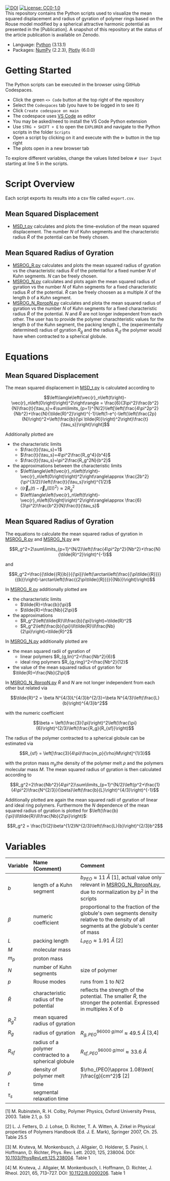 [![DOI](https://zenodo.org/badge/doi/10.5281/zenodo.14956317.svg)](10.5281/zenodo.14956317) [![License: CC0-1.0](https://img.shields.io/badge/License-CC0_1.0-lightgrey.svg)](http://creativecommons.org/publicdomain/zero/1.0/)  
This repository contains the Python scripts used to visualize the mean squared displacement and radius of gyration of polymer rings based on the Rouse model modified by a spherical attractive harmonic potential as presented in the [Publication].
A snapshot of this repository at the status of the article publication is available on Zenodo. 
- Language: [Python](https://www.python.org/) (3.13.1)
- Packages: [NumPy](https://numpy.org/) (2.2.3), [Plotly](https://plotly.com/python/) (6.0.0)

# Getting Started
The Python scripts can be executed in the browser using GitHub Codespaces. 
- Click the green `<> Code` button at the top right of the repository
- Select the `Codespaces` tab (you have to be logged in to see it)
- Click `Create codespace on main`
- The codespace uses [VS Code](https://code.visualstudio.com/docs) as editor
- You may be asked/need to install the VS Code Python extension
- Use `STRG + SHIFT + E` to open the `EXPLORER` and navigate to the Python scripts in the folder `Scripts`
- Open a script by clicking on it and execute  with the $\vartriangleright$ button in the top right
- The plots open in a new browser tab

To explore different variables, change the values listed below `# User Input` starting at line 5 in the scripts.

# Script Overview
Each script exports its results into a csv file called `export.csv`.
## Mean Squared Displacement
- [MSD_t.py](scripts/MSD_t.py) calculates and plots the time-evolution of the mean squared displacement. The number $N$ of Kuhn segments and the characteristic radius $\tilde{R}$ of the potential can be freely chosen.

## Mean Squared Radius of Gyration
- [MSROG_R.py](scripts/MSROG_R.py) calculates and plots the mean squared radius of gyration vs the characteristic radius $\tilde{R}$ of the potential for a fixed number $N$ of Kuhn segments. $N$ can be freely chosen.
- [MSROG_N.py](scripts/MSROG_N.py) calculates and plots again the mean squared radius of gyration vs the number $N$ of Kuhn segments for a fixed characteristic radius $\tilde{R}$ of the potential. $\tilde{R}$ can be freely choosen as a multiple $X$ of the length $b$ of a Kuhn segment.
- [MSROG_N_RpropN.py](scripts/MSROG_N_RpropN.py) calculates and plota the mean squared radius of gyration vs the number $N$ of Kuhn segments for a fixed characteristic radius $\tilde{R}$ of the potential. $N$ and $\tilde{R}$ are not longer independent from each other.
The user has to provide the polymer charachteristic values for the length $b$ of the Kuhn segment, the packing length $L$, the (experimentally determined) radius of gyration $R_g$ and the radius $R_{sf}$ the polymer would have when contracted to a spherical globule. 

# Equations
## Mean Squared Displacement
The mean squared displacement in [MSD_t.py](hscripts/MSD_t.py) is calculated according to
```math
\left\langle\left(\vec{r}_n\left(t\right)-\vec{r}_n\left(0\right)\right)^2\right\rangle = \frac{6}{3\pi^2}\frac{b^2}{N}\frac{t}{\tau_s}+4\sum\limits_{p=1}^{N/2}\left[\left(\frac{4\pi^2p^2}{Nb^2}+\frac{N}{\tilde{R}^2}\right)^{-1}\left(1-e^{-\left(\left(\frac{2p}{N}\right)^2+\left(\frac{b}{\pi \tilde{R}}\right)^2\right)\frac{t}{\tau_s}}\right)\right]
```
Additionally plotted are
- the characteristic limits 
  - $\frac{t}{\tau_s}=1$
  - $\frac{t}{\tau_s}=4\pi^2\frac{R_g^4}{b^4}$
  - $\frac{t}{\tau_s}=\pi^2\frac{R_g^2N}{b^2}$
- the approximations between the characteristic limits
  - $\left\langle\left(\vec{r}_n\left(t\right)-\vec{r}_n\left(0\right)\right)^2\right\rangle\approx \frac{2b^2}{\pi^{3/2}}\left(\frac{t}{\tau_s}\right)^{1/2}$
  - $\left\langle\left(\vec{r}_n\left(t\right)-\vec{r}_n\left(0\right)\right)^2\right\rangle\approx 2R_g^2$
  - $\left\langle\left(\vec{r}_n\left(t\right)-\vec{r}_n\left(0\right)\right)^2\right\rangle\approx \frac{6}{3\pi^2}\frac{b^2}{N}\frac{t}{\tau_s}$

## Mean Squared Radius of Gyration
The equations to calculate the mean squared radius of gyration in [MSROG_R.py](scripts/MSROG_R.py) and [MSROG_N.py](scripts/MSROG_N.py) are
```math
R_g^2=2\sum\limits_{p=1}^{N/2}\left(\frac{4\pi^2p^2}{Nb^2}+\frac{N}{\tilde{R}^2}\right)^{-1}
```
and
```math
R_g^2=\frac{{\tilde{{R}}b}}{{\pi}}\left(\arctan\left(\frac{{\pi\tilde{{R}}}}{{b}}\right)-\arctan\left(\frac{{2\pi\tilde{{R}}}}{{Nb}}\right)\right)
```
In [MSROG_R.py](scripts/MSROG_R.py) additionally plotted are
- the characteristic limits 
  - $\tilde{R}=\frac{b}{\pi}$
  - $\tilde{R}=\frac{Nb}{2\pi}$ 
- the approximations
  - $R_g^2\left(\tilde{R}\ll\frac{b}{\pi}\right)=\tilde{R}^2$
  - $R_g^2\left(\frac{b}{\pi}\ll\tilde{R}\ll\frac{Nb}{2\pi}\right)=\tilde{R}^2$

In [MSROG_N.py](scripts/MSROG_N.py) additionally plotted are
- the mean squared radii of gyration of 
  - linear polymers $R_{g,lin}^2=\frac{Nb^2}{6}$
  - ideal ring polymers $R_{g,ring}^2=\frac{Nb^2}{12}$
- the value of the mean squared radius of gyration for $\tilde{R}=\frac{Nb}{2\pi}$

In [MSROG_N_RpropN.py](scripts/MSROG_N_RpropN.py) $\tilde{R}$ and $N$ are not longer independent from each other but related via
```math
\tilde{R}^2 = \beta N^{4/3}L^{4/3}b^{2/3}=\beta N^{4/3}\left(\frac{L}{b}\right)^{4/3}b^2
```
with the numeric coefficient
```math 
\beta = \left(\frac{3}{\pi}\right)^2\left(\frac{\pi}{6}\right)^{2/3}\left(\frac{R_g}{R_{sf}}\right)
```
The radius of the polymer contracted to a spherical globule can be estimated via
```math
R_{sf} = \left[\frac{3}{4\pi}\frac{m_p}{\rho}M\right]^{1/3}
```
with the proton mass $m_p$the density of the polymer melt $\rho$ and the polymers molecular mass $M$.
The mean squared radius of gyration is then calculated according to
```math
R_g^2=2\frac{Nb^2}{4\pi^2}\sum\limits_{p=1}^{N/2}\left(p^2+\frac{1}{4\pi^2}\frac{N^{2/3}}{\beta}\left(\frac{b}{L}\right)^{4/3}\right)^{-1}
```
Additionally plotted are again the mean squared radii of gyration of linear and ideal ring polymers. Furthermore the $N$ dependence of the mean squared radius of gyration is plotted for $\left(\frac{b}{\pi}\ll\tilde{R}\ll\frac{Nb}{2\pi}\right)$: 
```math
R_g^2 = \frac{1}{2}\beta^{1/2}N^{2/3}\left(\frac{L}{b}\right)^{2/3}b^2
```

# Variables
| Variable | Name (Comment) | Comment |
| :------------- | :------------- | :------------- |
| $b$  | length of a Kuhn segment | $b_{PEO}\approx 11\text{ }\mathring{A}$ [1], actual value only relevant in [MSROG_N_RpropN.py](scripts/MSROG_N_RpropN.py), due to normalization by $b^2$ in the scripts |
| $\beta$  | numeric coefficient  |  proportional to the fraction of the globule's own segments density relative to the density of all segments at the globule's center of mass  |
| $L$  | packing length  |  $L_{PEO}\approx 1.91\text{ }\mathring{A}$ [2]  |
| $M$  | molecular mass  |    |
| $m_p$  | proton mass  |    |
| $N$  | number of Kuhn segments | size of polymer |
| $p$  | Rouse modes | runs from 1 to $N/2$  |
| $\tilde{R}$  | characteristic radius of the potential | reflects the strength of the potential. The smaller $\tilde{R}$, the stronger the potential. Expressed in multiples X of $b$ |
| $R_g^2$  | mean squared radius of gyration  |    |
| $R_g$  | radius of gyration  |  $R_{g,PEO}^{96000\text{ }g/mol}\approx 49.5\text{ }\mathring{A}$ [3,4]  |
| $R_{sf}$  | radius of a polymer contracted to a spherical globule  |  $R_{sf,PEO}^{96000\text{ }g/mol}\approx 33.6\text{ }\mathring{A}$  |
| $\rho$  | density of polymer melt  |  $\rho_{PEO}\approx 1.08\text{ }\frac{g}{cm^2}$ [2] |
| $t$  | time  |    |
| $\tau_s$  | segmental relaxation time  |    |

[1] M. Rubinstein, R. H. Colby, Polymer Physics, Oxford University Press, 2003. Table 2.1, p. 53

[2] L. J. Fetters, D. J. Lohse, D. Richter, T. A. Witten, A. Zirkel in Physical properties of Polymers Handbook (Ed. J. E. Mark), Springer 2007, Ch. 25. Table 25.5

[3] M. Kruteva, M. Monkenbusch, J. Allgaier, O. Holderer, S. Pasini, I. Hoffmann, D. Richter, Phys. Rev. Lett. 2020, 125, 238004. DOI: [10.1103/PhysRevLett.125.238004](https://www.doi.org/10.1103/PhysRevLett.125.238004). Table 1

[4] M. Kruteva, J. Allgaier, M. Monkenbusch, I. Hoffmann, D. Richter, J. Rheol. 2021, 65, 713–727. DOI: [10.1122/8.0000206](https://www.doi.org/10.1122/8.0000206). Table 1
